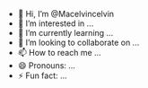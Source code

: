 - 👋 Hi, I’m @Macelvincelvin
- 👀 I’m interested in ...
- 🌱 I’m currently learning ...
- 💞️ I’m looking to collaborate on ...
- 📫 How to reach me ...
- 😄 Pronouns: ...
- ⚡ Fun fact: ...

<!---
Macelvincelvin/Macelvincelvin is a ✨ special ✨ repository because its `README.md` (this file) appears on your GitHub profile.
You can click the Preview link to take a look at your changes.
--->
